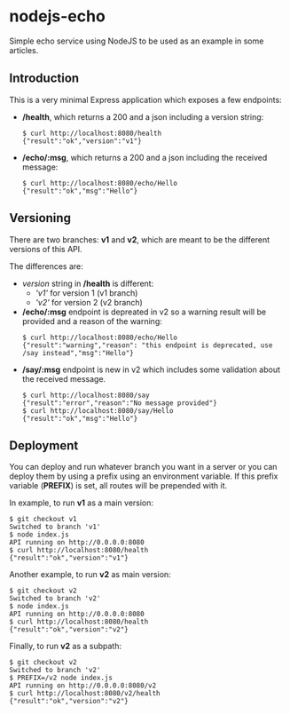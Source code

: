 # nodejs-echo
Simple echo service using NodeJS to be used as an example in some articles.

## Introduction

This is a very minimal Express application which exposes a few endpoints:
  * **/health**, which returns a 200 and a json including a version string:
	```shell
	$ curl http://localhost:8080/health
	{"result":"ok","version":"v1"}
	```

  * **/echo/:msg**, which returns a 200 and a json including the received message:
	```shell
	$ curl http://localhost:8080/echo/Hello
	{"result":"ok","msg":"Hello"}
	```

## Versioning

There are two branches: **v1** and **v2**, which are meant to be the different versions of this API. 

The differences are:
  * *version* string in **/health** is different:
    * *'v1'* for version 1 (v1 branch)
    * *'v2'* for version 2 (v2 branch)
  * **/echo/:msg** endpoint is depreated in v2 so a warning result will be provided and a reason of the warning:
	```shell
	$ curl http://localhost:8080/echo/Hello
	{"result":"warning","reason": "this endpoint is deprecated, use /say instead","msg":"Hello"}
	```
  * **/say/:msg** endpoint is new in v2 which includes some validation about the received message.
	```shell
	$ curl http://localhost:8080/say
    {"result":"error","reason":"No message provided"}
	$ curl http://localhost:8080/say/Hello
	{"result":"ok","msg":"Hello"}
	```

## Deployment

You can deploy and run whatever branch you want in a server or you can deploy them by using a prefix using an environment variable. If this prefix variable (**PREFIX**) is set, all routes will be prepended with it. 

In example, to run **v1** as a main version:
```shell
$ git checkout v1
Switched to branch 'v1'
$ node index.js
API running on http://0.0.0.0:8080
$ curl http://localhost:8080/health
{"result":"ok","version":"v1"}
```

Another example, to run **v2** as main version:
```shell
$ git checkout v2
Switched to branch 'v2'
$ node index.js 
API running on http://0.0.0.0:8080
$ curl http://localhost:8080/health
{"result":"ok","version":"v2"}
```

Finally, to run **v2** as a subpath:
```shell
$ git checkout v2
Switched to branch 'v2'
$ PREFIX=/v2 node index.js 
API running on http://0.0.0.0:8080/v2
$ curl http://localhost:8080/v2/health
{"result":"ok","version":"v2"}
```


